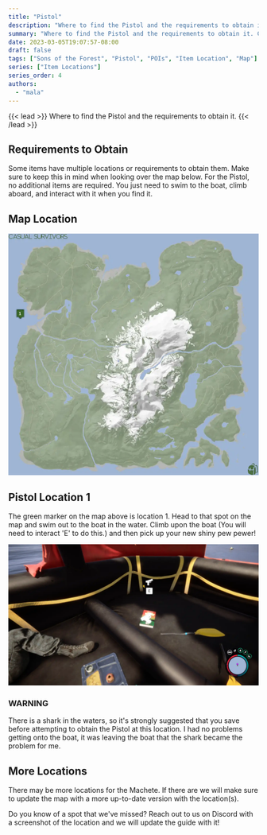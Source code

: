```yaml
---
title: "Pistol"
description: "Where to find the Pistol and the requirements to obtain it in the Sons of the Forest."
summary: "Where to find the Pistol and the requirements to obtain it. Click here to learn it's location!"
date: 2023-03-05T19:07:57-08:00
draft: false
tags: ["Sons of the Forest", "Pistol", "POIs", "Item Location", "Map"]
series: ["Item Locations"]
series_order: 4
authors:
  - "mala"
---
```


{{< lead >}}
Where to find the Pistol and the requirements to obtain it.
{{< /lead >}}

## Requirements to Obtain
Some items have multiple locations or requirements to obtain them. Make sure to keep this in mind when looking over the map below.
For the Pistol, no additional items are required. You just need to swim to the boat, climb aboard, and interact with it when you find it. 

## Map Location
![](img/map.webp)

## Pistol Location 1
The green marker on the map above is location 1. Head to that spot on the map and swim out to the boat in the water. 
Climb upon the boat (You will need to interact 'E' to do this.) and then pick up your new shiny pew pewer!

![](featured.webp)

### WARNING
There is a shark in the waters, so it's strongly suggested that you save before attempting to obtain the Pistol at this location.
I had no problems getting onto the boat, it was leaving the boat that the shark became the problem for me. 

## More Locations
There may be more locations for the Machete. If there are we will make sure to update the map with a more up-to-date version with the location(s).

Do you know of a spot that we've missed? Reach out to us on Discord with a screenshot of the location and we will update the guide with it! 

